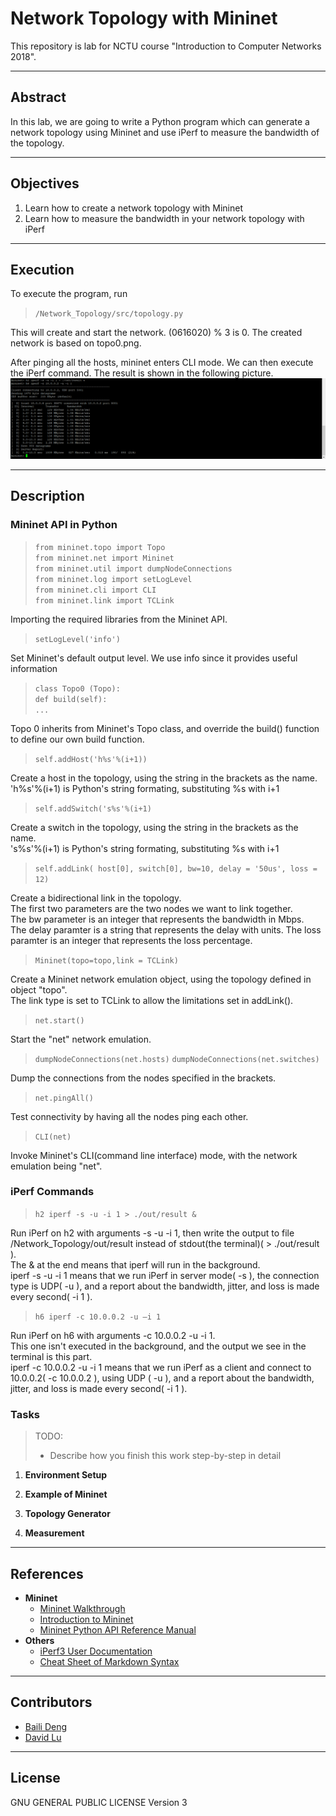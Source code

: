 # Network Topology with Mininet

This repository is lab for NCTU course "Introduction to Computer Networks 2018".

---
## Abstract

In this lab, we are going to write a Python program which can generate a network topology using Mininet and use iPerf to measure the bandwidth of the topology.

---
## Objectives

1. Learn how to create a network topology with Mininet
2. Learn how to measure the bandwidth in your network topology with iPerf

---
## Execution

To execute the program, run 
>`/Network_Topology/src/topology.py`

This will create and start the network. 
(0616020) % 3 is 0.
The created network is based on topo0.png.

After pinging all the hosts, mininet enters CLI mode.
We can then execute the iPerf command.
The result is shown in the following picture.
![The result after running iPerf](iPerf_result.png)

---
## Description

### Mininet API in Python

>`from mininet.topo import Topo`  
>`from mininet.net import Mininet`    
>`from mininet.util import dumpNodeConnections`  
>`from mininet.log import setLogLevel`  
>`from mininet.cli import CLI`  
>`from mininet.link import TCLink`  

Importing the required libraries from the Mininet API.

>`setLogLevel('info')`

Set Mininet's default output level. We use info since it provides useful information

>`class Topo0 (Topo):`  
>`def build(self):`  
>`...`

Topo 0 inherits from Mininet's Topo class, and override the build() function to define our own build function.

>`self.addHost('h%s'%(i+1))`

Create a host in the topology, using the string in the brackets as the name.  
'h%s'%(i+1) is Python's string formating, substituting %s with i+1

>`self.addSwitch('s%s'%(i+1)`

Create a switch in the topology, using the string in the brackets as the name.  
's%s'%(i+1) is Python's string formating, substituting %s with i+1

>`self.addLink( host[0], switch[0], bw=10, delay = '50us', loss = 12)`

Create a bidirectional link in the topology.  
The first two parameters are the two nodes we want to link together.  
The bw parameter is an integer that represents the bandwidth in Mbps.  
The delay paramter is a string that represents the delay with units.
The loss paramter is an integer that represents the loss percentage.

>`Mininet(topo=topo,link = TCLink)`

Create a Mininet network emulation object, using the topology defined in object "topo".  
The link type is set to TCLink to allow the limitations set in addLink().

>`net.start()`

Start the "net" network emulation.

>`dumpNodeConnections(net.hosts)`
>`dumpNodeConnections(net.switches)`

Dump the connections from the nodes specified in the brackets.

>`net.pingAll()`

Test connectivity by having all the nodes ping each other.

>`CLI(net)`

Invoke Mininet's CLI(command line interface) mode, with the network emulation being "net".

### iPerf Commands

>`h2 iperf -s -u -i 1 > ./out/result &`

Run iPerf on h2 with arguments -s -u -i 1, then write the output to file /Network_Topology/out/result instead of stdout(the terminal)( > ./out/result ).  
The & at the end means that iperf will run in the background.  
iperf -s -u -i 1 means that we run iPerf in server mode( -s ), the connection type is UDP( -u ), and a report about the bandwidth, jitter, and loss is made every second( -i 1 ).  

>`h6 iperf -c 10.0.0.2 -u –i 1`  

Run iPerf on h6 with arguments -c 10.0.0.2 -u -i 1.  
This one isn't executed in the background, and the output we see in the terminal is this part.  
iperf -c 10.0.0.2 -u -i 1 means that we run iPerf as a client and connect to 10.0.0.2( -c 10.0.0.2 ), using UDP ( -u ), and a report about the bandwidth, jitter, and loss is made every second( -i 1 ).  


### Tasks

> TODO:
> * Describe how you finish this work step-by-step in detail

1. **Environment Setup**


2. **Example of Mininet**


3. **Topology Generator**


4. **Measurement**

---
## References


* **Mininet**
    * [Mininet Walkthrough](http://mininet.org/walkthrough/)
    * [Introduction to Mininet](https://github.com/mininet/mininet/wiki/Introduction-to-Mininet)
    * [Mininet Python API Reference Manual](http://mininet.org/api/annotated.html)
* **Others**
    * [iPerf3 User Documentation](https://iperf.fr/iperf-doc.php#3doc)
    * [Cheat Sheet of Markdown Syntax](https://www.markdownguide.org/cheat-sheet)

---
## Contributors

* [Baili Deng](https://github.com/baili0411)
* [David Lu](https://github.com/yungshenglu)

---
## License

GNU GENERAL PUBLIC LICENSE Version 3